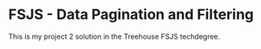 # FSJS - Data Pagination and Filtering

This is my project 2 solution in the Treehouse FSJS techdegree.